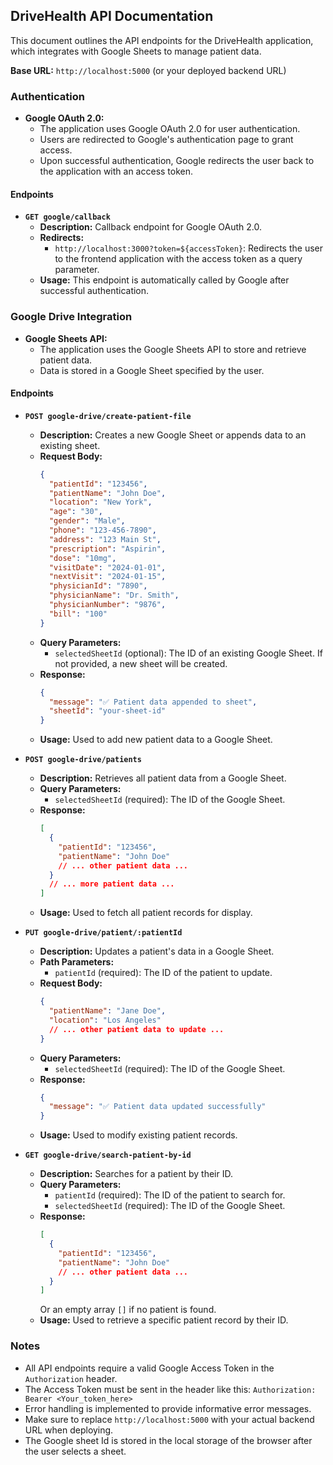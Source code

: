 ## DriveHealth API Documentation

This document outlines the API endpoints for the DriveHealth application, which integrates with Google Sheets to manage patient data.

**Base URL:** `http://localhost:5000` (or your deployed backend URL)

### Authentication

- **Google OAuth 2.0:**
  - The application uses Google OAuth 2.0 for user authentication.
  - Users are redirected to Google's authentication page to grant access.
  - Upon successful authentication, Google redirects the user back to the application with an access token.

#### Endpoints

- **`GET google/callback`**
  - **Description:** Callback endpoint for Google OAuth 2.0.
  - **Redirects:**
    - `http://localhost:3000?token=${accessToken}`: Redirects the user to the frontend application with the access token as a query parameter.
  - **Usage:** This endpoint is automatically called by Google after successful authentication.

### Google Drive Integration

- **Google Sheets API:**
  - The application uses the Google Sheets API to store and retrieve patient data.
  - Data is stored in a Google Sheet specified by the user.

#### Endpoints

- **`POST google-drive/create-patient-file`**

  - **Description:** Creates a new Google Sheet or appends data to an existing sheet.
  - **Request Body:**
    ```json
    {
      "patientId": "123456",
      "patientName": "John Doe",
      "location": "New York",
      "age": "30",
      "gender": "Male",
      "phone": "123-456-7890",
      "address": "123 Main St",
      "prescription": "Aspirin",
      "dose": "10mg",
      "visitDate": "2024-01-01",
      "nextVisit": "2024-01-15",
      "physicianId": "7890",
      "physicianName": "Dr. Smith",
      "physicianNumber": "9876",
      "bill": "100"
    }
    ```
  - **Query Parameters:**
    - `selectedSheetId` (optional): The ID of an existing Google Sheet. If not provided, a new sheet will be created.
  - **Response:**
    ```json
    {
      "message": "✅ Patient data appended to sheet",
      "sheetId": "your-sheet-id"
    }
    ```
  - **Usage:** Used to add new patient data to a Google Sheet.

- **`POST google-drive/patients`**

  - **Description:** Retrieves all patient data from a Google Sheet.
  - **Query Parameters:**
    - `selectedSheetId` (required): The ID of the Google Sheet.
  - **Response:**
    ```json
    [
      {
        "patientId": "123456",
        "patientName": "John Doe"
        // ... other patient data ...
      }
      // ... more patient data ...
    ]
    ```
  - **Usage:** Used to fetch all patient records for display.

- **`PUT google-drive/patient/:patientId`**

  - **Description:** Updates a patient's data in a Google Sheet.
  - **Path Parameters:**
    - `patientId` (required): The ID of the patient to update.
  - **Request Body:**
    ```json
    {
      "patientName": "Jane Doe",
      "location": "Los Angeles"
      // ... other patient data to update ...
    }
    ```
  - **Query Parameters:**
    - `selectedSheetId` (required): The ID of the Google Sheet.
  - **Response:**
    ```json
    {
      "message": "✅ Patient data updated successfully"
    }
    ```
  - **Usage:** Used to modify existing patient records.

- **`GET google-drive/search-patient-by-id`**
  - **Description:** Searches for a patient by their ID.
  - **Query Parameters:**
    - `patientId` (required): The ID of the patient to search for.
    - `selectedSheetId` (required): The ID of the Google Sheet.
  - **Response:**
    ```json
    [
      {
        "patientId": "123456",
        "patientName": "John Doe"
        // ... other patient data ...
      }
    ]
    ```
    Or an empty array `[]` if no patient is found.
  - **Usage:** Used to retrieve a specific patient record by their ID.

### Notes

- All API endpoints require a valid Google Access Token in the `Authorization` header.
- The Access Token must be sent in the header like this: `Authorization: Bearer <Your_token_here>`
- Error handling is implemented to provide informative error messages.
- Make sure to replace `http://localhost:5000` with your actual backend URL when deploying.
- The Google sheet Id is stored in the local storage of the browser after the user selects a sheet.
